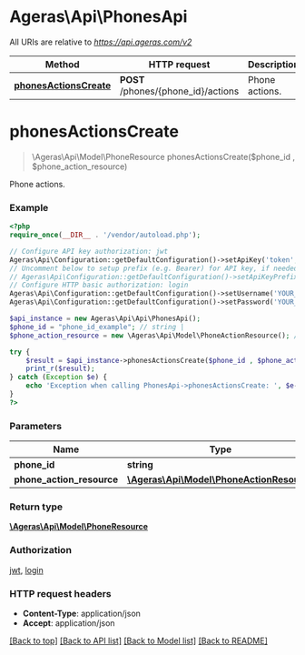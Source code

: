 # Ageras\Api\PhonesApi

All URIs are relative to *https://api.ageras.com/v2*

Method | HTTP request | Description
------------- | ------------- | -------------
[**phonesActionsCreate**](PhonesApi.md#phonesActionsCreate) | **POST** /phones/{phone_id}/actions | Phone actions.


# **phonesActionsCreate**
> \Ageras\Api\Model\PhoneResource phonesActionsCreate($phone_id , $phone_action_resource)

Phone actions.

### Example
```php
<?php
require_once(__DIR__ . '/vendor/autoload.php');

// Configure API key authorization: jwt
Ageras\Api\Configuration::getDefaultConfiguration()->setApiKey('token', 'YOUR_API_KEY');
// Uncomment below to setup prefix (e.g. Bearer) for API key, if needed
// Ageras\Api\Configuration::getDefaultConfiguration()->setApiKeyPrefix('token', 'Bearer');
// Configure HTTP basic authorization: login
Ageras\Api\Configuration::getDefaultConfiguration()->setUsername('YOUR_USERNAME');
Ageras\Api\Configuration::getDefaultConfiguration()->setPassword('YOUR_PASSWORD');

$api_instance = new Ageras\Api\Api\PhonesApi();
$phone_id = "phone_id_example"; // string | 
$phone_action_resource = new \Ageras\Api\Model\PhoneActionResource(); // \Ageras\Api\Model\PhoneActionResource | 

try {
    $result = $api_instance->phonesActionsCreate($phone_id , $phone_action_resource);
    print_r($result);
} catch (Exception $e) {
    echo 'Exception when calling PhonesApi->phonesActionsCreate: ', $e->getMessage(), PHP_EOL;
}
?>
```

### Parameters

Name | Type | Description  | Notes
------------- | ------------- | ------------- | -------------
 **phone_id** | **string**|  |
 **phone_action_resource** | [**\Ageras\Api\Model\PhoneActionResource**](../Model/\Ageras\Api\Model\PhoneActionResource.md)|  |

### Return type

[**\Ageras\Api\Model\PhoneResource**](../Model/PhoneResource.md)

### Authorization

[jwt](../../README.md#jwt), [login](../../README.md#login)

### HTTP request headers

 - **Content-Type**: application/json
 - **Accept**: application/json

[[Back to top]](#) [[Back to API list]](../../README.md#documentation-for-api-endpoints) [[Back to Model list]](../../README.md#documentation-for-models) [[Back to README]](../../README.md)

